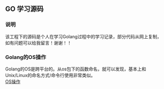## GO 学习源码

### 说明
该工程下的源码是个人在学习Golang过程中的学习记录，部分代码从网上复制，如有问题可以给我留言！谢谢！！  


### Golang的OS操作
Golang的OS是跨平台的。从os包下的函数命名，就可以发现，基本上和Unix/Linux的命名方式/命令行使用非常类似。  
[OS操作](./doc/os/GO_OS.MD)
